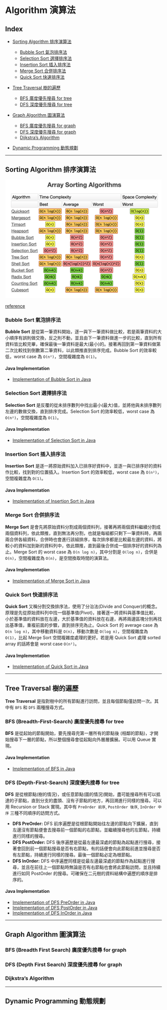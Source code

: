 # Algorithm 演算法

## Index
* [Sorting Algorithm 排序演算法](#sorting-algorithm-排序演算法)
    * [Bubble Sort 氣泡排序法](#bubble-sort-氣泡排序法)
    * [Selection Sort 選擇排序法](#selection-sort-選擇排序法)
    * [Insertion Sort 插入排序法](#insertion-sort-插入排序法)
    * [Merge Sort 合併排序法](#merge-sort-合併排序法)
    * [Quick Sort 快速排序法](#quick-sort-快速排序法)

* [Tree Traversal 樹的遍歷](#tree-traversal-樹的遍歷)
    * [BFS 廣度優先搜尋 for tree](#bfs-breadth-first-search-廣度優先搜尋-for-tree)
    * [DFS 深度優先搜尋 for tree](#dfs-depth-first-search-深度優先搜尋-for-tree)

* [Graph Algorithm 圖演算法](#graph-algorithm-圖演算法)
    * [BFS 廣度優先搜尋 for graph](#bfs-breadth-first-search-廣度優先搜尋-for-graph)
    * [DFS 深度優先搜尋 for graph](#dfs-depth-first-search-深度優先搜尋-for-graph)
    * [Dijkstra’s Algorithm](#dijkstras-algorithm)

* [Dynamic Programming 動態規劃](#dynamic-programming-動態規劃)

---

## Sorting Algorithm 排序演算法

![Array Sorting Algorithms](/image/Array%20Sorting%20Algorithms.png)

[reference](https://www.bigocheatsheet.com)

### Bubble Sort 氣泡排序法
**Bubble Sort** 是從第一筆資料開始，逐一與下一筆資料做比較，若是兩筆資料的大小順序有誤則做交換，反之則不動，並且由下一筆資料做進一步的比較，直到所有資料皆比較完畢，確保最後一筆資料是最大(最小)的。接著再回到第一筆資料做第二次比較找到倒數第二筆資料，以此類推直到排序完成。Bubble Sort 的效率較低，worst case 為 `O(n²)`，空間複雜度為 `O(1)`。

#### **Java Implementation**

* [Implementation of Bubble Sort in Java](/implementation-java/src/sorting_algorithm/BubbleSort.java)

### Selection Sort 選擇排序法
**Selection Sort** 是反覆的從未排序數列中找出最小(最大)值，並將他與未排序數列左邊的數做交換，直到排序完成。Selection Sort 的效率較低，worst case 為 `O(n²)`，空間複雜度為 `O(1)`。

#### **Java Implementation**

* [Implementation of Selection Sort in Java](/implementation-java/src/sorting_algorithm/SelectionSort.java)

### Insertion Sort 插入排序法
**Insertion Sort** 是逐一將原始資料加入已排序好資料中，並逐一與已排序好的資料作比較，找到對的位置插入。Insertion Sort 的效率較低，worst case 為 `O(n²)`，空間複雜度為 `O(1)`。

#### **Java Implementation**

* [Implementation of Insertion Sort in Java](/implementation-java/src/sorting_algorithm/InsertionSort.java)

### Merge Sort 合併排序法
**Merge Sort** 是會先將原始資料分割成兩個資料列，接著再將兩個資料繼續分割成兩個資料列，依此類推，直到無法再分割，也就是每組都只剩下一筆資料時，再兩兩合併各組資料，合併時也會進行該組排序，每次排序都是比較最左邊的資料，將較小的資料加到新的資料列中，依此類推，直到最後合併成一個排序好的資料列為止。Merge Sort 的 worst case 為 `O(n log n)`，其中分割是 `O(log n)`，合併是 `O(n)`，空間複雜度為 `O(n)`，是空間換取時間的演算法。

#### **Java Implementation**

* [Implementation of Merge Sort in Java](/implementation-java/src/sorting_algorithm/MergeSort.java)

### Quick Sort 快速排序法
**Quick Sort** 又稱分割交換排序法，使用了分治法(Divide and Conquer)的概念。原理是先從原始資料列中找一個基準值(Pivot)，接著逐一將資料與基準值比較，小於基準值的資料放在左邊，大於基準值的資料放在右邊，再將兩邊區塊分別再找出基準值，重複前面的步驟，直到排序完為止。Quick Sort 的 average case 為 `O(n log n)`，其中移動資料是 `O(n)`，移動次數是 `O(log n)`，空間複雜度為 `O(1)`，比起 Merge Sort 空間複雜度處理的更好。若是用 Quick Sort 處理 sorted array 的話將會是 worst case `O(n²)`。

#### **Java Implementation**

* [Implementation of Quick Sort in Java](/implementation-java/src/sorting_algorithm/QuickSort.java)

---

## Tree Traversal 樹的遍歷
**Tree Traversal** 是指對樹中的所有節點進行訪問，並且每個節點僅訪問一次。其中有 `BFS` 和 `DFS` 兩種搜尋方式。

### BFS (Breadth-First-Search) 廣度優先搜尋 for tree
**BFS** 是從起始的節點開始，要先搜尋完第一層所有的節點後 (相鄰的節點)，才開始搜尋下一層的節點，所以整個搜尋會從起點向外層層擴展。可以用 Queue 實現。

#### **Java Implementation**

* [Implementation of BFS in Java](/implementation-java/src/tree_traversal/BFS.java)

### DFS (Depth-First-Search) 深度優先搜尋 for tree
**DFS** 是從根節點(樹的情況)，或任意節點(圖的情況)開始，盡可能搜尋所有可以抵達的子節點，直到分支的盡頭、沒有子節點的地方，再回溯進行同樣的搜尋。可以用 Recursion or Stack 實現。其中有 `PreOrder 前序`, `PostOrder 後序`, `InOrder 中序` 三種不同順序的訪問方式。

* **DFS PreOrder:** DFS 前序遍歷是從根節點開始往左邊的節點向下擴展，直到左邊沒有節點便會去搜尋前一個節點的右節點，並繼續搜尋他的左節點，持續進行同樣的搜尋。
* **DFS PostOrder:** DFS 後序遍歷是從最左邊最深處的節點為起點進行搜尋，接著會回到前一個節點搜尋是否有右節點，有的話便會向此節點前進並搜尋是否有左節點，持續進行同樣的搜尋。最後一個節點必定為根節點。
* **DFS InOrder:** DFS 中序遍歷同樣是從最左邊最深處的節點作為起點進行搜尋，並且在前往上一個節點時無論是否有右節點也會將此節點訪問，並且持續進行如同 PostOrder 的搜尋。可確保在二元樹的資料結構中遍歷的順序是排序的。

#### **Java Implementation**

* [Implementation of DFS PreOrder in Java](/implementation-java/src/tree_traversal/DFSPreOrder.java)
* [Implementation of DFS PostOrder in Java](/implementation-java/src/tree_traversal/DFSPostOrder.java)
* [Implementation of DFS InOrder in Java](/implementation-java/src/tree_traversal/DFSInOrder.java)

---

## Graph Algorithm 圖演算法


### BFS (Breadth First Search) 廣度優先搜尋 for graph


### DFS (Depth First Search) 深度優先搜尋 for graph


### Dijkstra’s Algorithm


---

## Dynamic Programming 動態規劃


